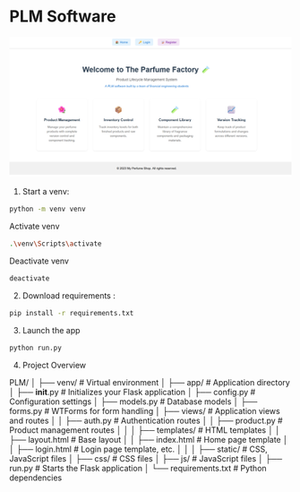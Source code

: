 # PLM Software

![front-page](./assets/main.png)

1. Start a venv:

```bash 
python -m venv venv
```
Activate venv

```bash 
.\venv\Scripts\activate
```
Deactivate venv

```bash 
deactivate
```

2. Download requirements : 

```bash 
pip install -r requirements.txt
```

3. Launch the app 

```bash 
python run.py
```

4. Project Overview

PLM/
│
├── venv/                   # Virtual environment
│
├── app/                    # Application directory
│   ├── __init__.py         # Initializes your Flask application
│   ├── config.py           # Configuration settings
│   ├── models.py           # Database models
│   ├── forms.py            # WTForms for form handling
│   ├── views/              # Application views and routes
│   │   ├── auth.py         # Authentication routes
│   │   ├── product.py      # Product management routes
│   │
│   ├── templates/          # HTML templates
│   │   ├── layout.html     # Base layout
│   │   ├── index.html      # Home page template
│   │   ├── login.html      # Login page template, etc.
│   │
│   ├── static/             # CSS, JavaScript files
│       ├── css/            # CSS files
│       ├── js/             # JavaScript files
│
├── run.py                  # Starts the Flask application
│
└── requirements.txt        # Python dependencies
